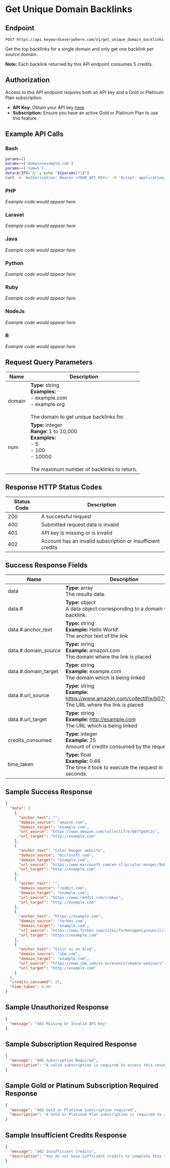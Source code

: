 # Get Unique Domain Backlinks

## Endpoint
```
POST https://api.keywordseverywhere.com/v1/get_unique_domain_backlinks
```

Get the top backlinks for a single domain and only get one backlink per source domain.

**Note:** Each backlink returned by this API endpoint consumes 5 credits.

## Authorization

Access to this API endpoint requires both an API key and a Gold or Platinum Plan subscription.

- **API Key:** Obtain your API key [here](https://keywordseverywhere.com).
- **Subscription:** Ensure you have an active Gold or Platinum Plan to use this feature.

## Example API Calls

### Bash
```bash
params=()
params+=('domain=example.com')
params+=('num=5')
data=$(IFS='&' ; echo "${params[*]}")
curl -H 'Authorization: Bearer <YOUR_API_KEY>' -H 'Accept: application/json' --data "$data" 'https://api.keywordseverywhere.com/v1/get_unique_domain_backlinks'
```

### PHP
*Example code would appear here*

### Laravel
*Example code would appear here*

### Java
*Example code would appear here*

### Python
*Example code would appear here*

### Ruby
*Example code would appear here*

### NodeJs
*Example code would appear here*

### R
*Example code would appear here*

## Request Query Parameters

| Name | Description |
|------|-------------|
| domain | **Type:** string<br>**Examples:**<br>- example.com<br>- example.org<br><br>The domain to get unique backlinks for. |
| num | **Type:** integer<br>**Range:** 1 to 10,000<br>**Examples:**<br>- 5<br>- 100<br>- 10000<br><br>The maximum number of backlinks to return. |

## Response HTTP Status Codes

| Status Code | Description |
|-------------|-------------|
| 200 | A successful request |
| 400 | Submitted request data is invalid |
| 401 | API key is missing or is invalid |
| 402 | Account has an invalid subscription or insufficient credits |

## Success Response Fields

| Name | Description |
|------|-------------|
| data | **Type:** array<br>The results data. |
| data.# | **Type:** object<br>A data object corresponding to a domain with a backlink. |
| data.#.anchor_text | **Type:** string<br>**Example:** Hello World!<br>The anchor text of the link |
| data.#.domain_source | **Type:** string<br>**Example:** amazon.com<br>The domain where the link is placed |
| data.#.domain_target | **Type:** string<br>**Example:** example.com<br>The domain which is being linked |
| data.#.url_source | **Type:** string<br>**Example:** https://www.amazon.com/collectif/e/b07fpb9c3j<br>The URL where the link is placed |
| data.#.url_target | **Type:** string<br>**Example:** http://example.com<br>The URL which is being linked |
| credits_consumed | **Type:** integer<br>**Example:** 25<br>Amount of credits consumed by the request. |
| time_taken | **Type:** float<br>**Example:** 0.66<br>The time it took to execute the request in seconds. |

## Sample Success Response

```json
{
  "data": [
    {
      "anchor_text": "",
      "domain_source": "amazon.com",
      "domain_target": "example.com",
      "url_source": "https://www.amazon.com/collectif/e/b07fpb9c3j",
      "url_target": "http://example.com"
    },
    {
      "anchor_text": "Color Monger website",
      "domain_source": "microsoft.com",
      "domain_target": "example.com",
      "url_source": "https://www.microsoft.com/en-sl/p/color-monger/9nblggh098x4",
      "url_target": "http://example.com"
    },
    {
      "anchor_text": "",
      "domain_source": "reddit.com",
      "domain_target": "example.com",
      "url_source": "https://www.reddit.com/r/okwx",
      "url_target": "http://example.com"
    },
    {
      "anchor_text": "https://example.com",
      "domain_source": "forbes.com",
      "domain_target": "example.com",
      "url_source": "https://www.forbes.com/sites/forbesagencycouncil/2019/07/11/five-technical-seo-considerations-you-cant-afford-to-get-wrong",
      "url_target": "https://example.com"
    },
    {
      "anchor_text": "Visit us on blog",
      "domain_source": "ibm.com",
      "domain_target": "example.com",
      "url_source": "https://www.ibm.com/in-en/events/vmware-webinars",
      "url_target": "http://example.com"
    }
  ],
  "credits_consumed": 25,
  "time_taken": 0.66
}
```

## Sample Unauthorized Response

```json
{
  "message": "401 Missing Or Invalid API Key"
}
```

## Sample Subscription Required Response

```json
{
  "message": "402 Subscription Required",
  "description": "A valid subscription is required to access this resource."
}
```

## Sample Gold or Platinum Subscription Required Response

```json
{
  "message": "402 Gold or Platinum subscription required",
  "description": "A Gold or Platinum Plan subscription is required to access this resource."
}
```

## Sample Insufficient Credits Response

```json
{
  "message": "402 Insufficient Credits",
  "description": "You do not have sufficient credits to complete this request."
}
```